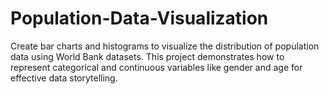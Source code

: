 # Population-Data-Visualization
Create bar charts and histograms to visualize the distribution of population data using World Bank datasets. This project demonstrates how to represent categorical and continuous variables like gender and age for effective data storytelling.
